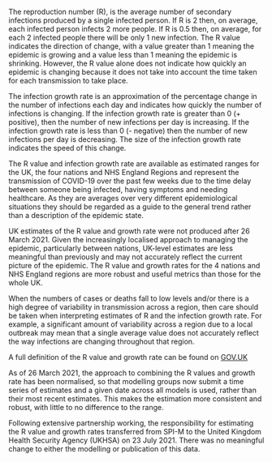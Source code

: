﻿The reproduction number (R), is the average number of secondary infections produced by a single infected person. If R is 2 then, on average, each infected person infects 2 more people. If R is 0.5 then, on average, for each 2 infected people there will be only 1 new infection. The R value indicates the direction of change, with a value greater than 1 meaning the epidemic is growing and a value less than 1 meaning the epidemic is shrinking. However, the R value alone does not indicate how quickly an epidemic is changing because it does not take into account the time taken for each transmission to take place.

The infection growth rate is an approximation of the percentage change in the number of infections each day and indicates how quickly the number of infections is changing. If the infection growth rate is greater than 0 (+ positive), then the number of new infections per day is increasing. If the infection growth rate is less than 0 (- negative) then the number of new infections per day is decreasing. The size of the infection growth rate indicates the speed of this change.

The R value and infection growth rate are available as estimated ranges for the UK, the four nations and NHS England Regions and represent the transmission of COVID-19 over the past few weeks due to the time delay between someone being infected, having symptoms and needing healthcare.  As they are averages over very different epidemiological situations they should be regarded as a guide to the general trend rather than a description of the epidemic state. 

UK estimates of the R value and growth rate were not produced after 26 March 2021. Given the increasingly localised approach to managing the epidemic, particularly between nations, UK-level estimates are less meaningful than previously and may not accurately reflect the current picture of the epidemic. The R value and growth rates for the 4 nations and NHS England regions are more robust and useful metrics than those for the whole UK. 

When the numbers of cases or deaths fall to low levels and/or there is a high degree of variability in transmission across a region, then care should be taken when interpreting estimates of R and the infection growth rate. For example, a significant amount of variability across a region due to a local outbreak may mean that a single average value does not accurately reflect the way infections are changing throughout that region.

A full definition of the R value and growth rate can be found on [GOV.UK](https://www.gov.uk/guidance/the-r-value-and-growth-rate)

As of 26 March 2021, the approach to combining the R values and growth rate has been normalised, so that modelling groups now submit a time series of estimates and a given date across all models is used, rather than their most recent estimates. This makes the estimation more consistent and robust, with little to no difference to the range.		

Following extensive partnership working, the responsibility for estimating the R value and growth rates transferred from SPI-M to the United Kingdom Health Security Agency (UKHSA) on 23 July 2021. There was no meaningful change to either the modelling or publication of this data.